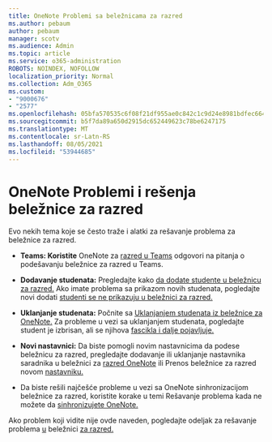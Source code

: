 ```yaml
---
title: OneNote Problemi sa beležnicama za razred
ms.author: pebaum
author: pebaum
manager: scotv
ms.audience: Admin
ms.topic: article
ms.service: o365-administration
ROBOTS: NOINDEX, NOFOLLOW
localization_priority: Normal
ms.collection: Adm_O365
ms.custom:
- "9000676"
- "2577"
ms.openlocfilehash: 05bfa570535c6f08f21df955ae0c842c1c9d24e8981bdfec6642c1a1729d68f8
ms.sourcegitcommit: b5f7da89a650d2915dc652449623c78be6247175
ms.translationtype: MT
ms.contentlocale: sr-Latn-RS
ms.lasthandoff: 08/05/2021
ms.locfileid: "53944685"
---
```

# <a name="onenote-class-notebook-issues-and-resolutions"></a>OneNote Problemi i rešenja beležnice za razred

Evo nekih tema koje se često traže i alatki za rešavanje problema za beležnice za razred.

- **Teams: Koristite** OneNote za [razred u Teams](https://support.office.com/article/bd77f11f-27cd-4d41-bfbd-2b11799f1440) odgovori na pitanja o podešavanju beležnice za razred u Teams.

- **Dodavanje studenata:** Pregledajte kako [da dodate studente u beležnicu za razred.](https://support.office.com/article/149882af-506a-4689-9fee-39309b97aae8) Ako imate problema sa prikazom novih studenata, pogledajte novi dodati [studenti se ne prikazuju u beležnici za razred.](https://support.office.com/article/4da02c45-b435-4af1-921b-51b8ee40e1c9)

- **Uklanjanje studenata:** Počnite sa [Uklanjanjem studenata iz beležnice za OneNote.](https://support.office.com/article/86dcf019-408f-4de8-8055-eb61f1578c3c) Za probleme u vezi sa uklanjanjem studenata, pogledajte student je izbrisan, ali se njihova [fascikla i dalje pojavljuje.](https://support.office.com/article/0ed81eaa-c14a-436f-bb6f-ce95f130cc71)

- **Novi nastavnici:** Da biste pomogli novim nastavnicima da podese beležnicu za razred, pregledajte dodavanje ili uklanjanje nastavnika saradnika u beležnici za [razred OneNote](https://support.office.com/article/fdcb870b-49a7-4a14-9ea6-d817f88026f8) ili Prenos beležnice za razred novom [nastavniku.](https://support.office.com/article/84ef5d4a-0eec-4d5b-bc22-1317bc3b9027)

- Da biste rešili najčešće probleme u vezi sa OneNote sinhronizacijom beležnice za razred, koristite korake u temi Rešavanje problema kada ne možete da [sinhronizujete OneNote.](https://support.office.com/article/Fix-issues-when-you-can-t-sync-OneNote-299495ef-66d1-448f-90c1-b785a6968d45)

Ako problem koji vidite nije ovde naveden, pogledajte odeljak za rešavanje problema [u](https://support.office.com/article/class-notebook-ee70aff9-52e8-449f-be6a-7cbc1d65eaea#ID0EAABAAA=Manage&ID0EABAAA=Troubleshoot) beležnici [za razred.](https://support.office.com/article/class-notebook-ee70aff9-52e8-449f-be6a-7cbc1d65eaea) 


